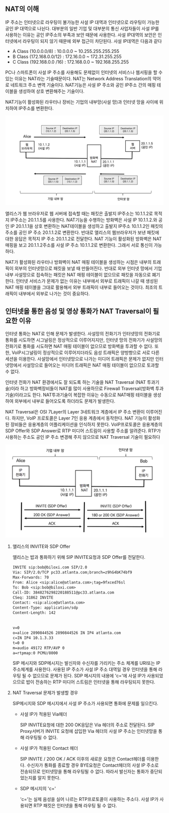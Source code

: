 ## NAT의 이해

IP 주소는 인터넷으로 라우팅이 불가능한 사설 IP 대역과 인터넷으로 라우팅이 가능한 공인 IP 대역으로 나뉜다. 대부분의 일반 기업 및 대부분의 통신 사업자들이 사설 IP를 사용하는 이유는 공인 IP주소의 부족과 보안 때문에 사용한다. 사설 IP대역의 보안은 인터넷에서 라우팅이 되지 않기 때문에 외부 접근이 차단된다. 사설 IP데역은 다음과 같다

- A Class (10.0.0.0/8) : 10.0.0.0 ~ 10.255.255.255.255
- B Class (172.168.0.0/12) : 172.16.0.0 ~ 172.31.255.255
- C Class (192.168.0.0 /16) : 172.168.0.0 ~ 192.168.255.255

PC나 스마트폰이 사설 IP 주소를 사용해도 문제없이 인터넷의 서비스나 웹서핑을 할 수 있는 이유는 NAT라는 기술때문이다. NAT는 Network Address Translation의 약어로 네트워크 주소 변역 기술이다. NAT기능은 사설 IP 주소와 공인 IP주소 간의 매핑 테이블을 생성하여 상호 변환해주는 기술이다.

NAT기능이 활성화된 라우터나 장비는 기업의 내부망(사설 망)과 인터넷 망을 사이에 위치하여 IP주소를 변환한다.

![NAT](./image/29_1.png)

앨리스가 웹 브라우저로 웹 서버에 접속할 때는 패킷은 출발지 IP주소는 10.1.1.2로 목적지 IP주소는 20.1.1.5를 사용한다. NAT기능을 수행하는 방화벽은 사설 IP 10.1.1.2.와 공인 IP 20.1.1.1을 상호 변환하는 NAT테이블을 생성하고 출발지 IP주소 10.1.1.2인 패킷의 주소를 공인 IP 주소 20.1.1.2로 변환한다. 반대로 앨리스의 웹브라우저가 보낸 패킷에 대한 응답은 목적지 IP 주소 20.1.1.2로 전달한다. NAT 기능이 활성화된 방화벽은 NAT매핑을 보고 20.1.1.2주소를 사설 IP 주소 10.1.1.2로 변환한다. 그래서 서로 통신이 가능하다.

NAT가 활성화된 라우터나 방화벽이 NAT 매핑 테이블을 생성하는 시점은 내부의 트래픽이 외부의 인터넷망으로 패킷을 보낼 때 만들어진다. 반대로 외부 인터넷 망에서 기업 내부 사설망으로 접속하는 패킷은  NAT 매핑 테이블이 없으므로 패킷을 자동으로 폐기한다. 인터넷 서비스가 문제가 없는 이유는 내부에서 외부로 트래픽이 나갈 때 생성된 NAT 매핑 테이블을 그대로 활용해서 외부 트래픽이 내부로 들어오는 것이다. 최조의 트래픽이 내부에서 외부로 나가는 것이 중요하다.

## 인터넷을 통한 음성 및 영상 통화가 NAT Traversal이 필요한 이유

인터넷 통화는 NAT로 인해 문제가 발생한다. 사설망의 전화기가 인터넷망의 전화기로 통화를 시도하면 시그널링은 정상적으로 이루어지지만, 인터넷 망의 전화기가 사설망의 전화기로 통화를 시도하면 NAT 매핑 테이블이 없으므로 방화벽을 투과할 수 없다. 또한, VoIP시그널링이 정상적으로 이루어지더라도 음성 트래픽은 양방향으로 서로 다른 세션을 이용한다. 사설망에서 인터넷망으로 나가는 미디어 트래픽은 문제가 없지만 인터넷망에서 사설망으로 들어오는 미디어 트래픽은 NAT 매핑 테이블이 없으므로 토과할 수 없다.

인터넷 전화가 NAT 환경에서도 잘 되도록 하는 기술을 NAT Traversal (NAT 투과기술)이라 하고 방화벽장비들이 NAT를 많이 사용하므로 Firewall Traversal(방화벽 투과 기술)이라고도 한다. NAT투과기술이 복잡한 이유는 수동으로 NAT매핑 테이블을 생성하여 외부에서 내부로 들어오도록 하더라도 문제가 발생한다.

NAT Traversal은 OSI 7Layer의 Layer 3네트워크 계층에서 IP 주소 변환이 이루어진다. 하지만, VoIP 프로토콜은 Layer 7인 응용 계층에서 동작한다. NAT 기능이 활성화된 장비들은 응용계층의 어플리케이션을 인식하지 못한다. VoIP프로토콜은 응용계층의 SDP Offer와 SDP Answer로 RTP 미디어 스트림이 사용할 주소를 알려준다. RTP가 사용하는 주소도 공인 IP 주소 변경해 주지 않으므로 NAT Traversal 기술이 필요하다

![VoIP에서 NAT가 문제가 되는 이유](./image/29_2.png)

1. 앨리스의 INVITE와 SDP Offer

   앨리스는 밥과 통화하기 위해 SIP INVITE요청과 SDP Offer를 전달한다.

   ```sip
   INVITE sip:bob@biloxi.com SIP/2.0
   Via: SIP/2.0/TCP pc33.atlanta.com;branch=z9hG4bK74bf9
   Max-Forwards: 70
   From: Alice <sip:alice@atlanta.com>;tag=9fxced76sl 
   To: Bob <sip:bob@biloxi.com>
   Call-ID: 3848276298220188511@pc33.atlanta.com
   CSeq: 31862 INVITE 
   Contact: <sip:alice@atlanta.com> 
   Content-Type: application/sdp
   Content-Length: 142
   
   
   v=0
   o=alice 2890844526 2890844526 IN IP4 atlanta.com
   c=IN IP4 10.1.3.33
   t=0 0
   m=audio 49172 RTP/AVP 0 
   a=rtpmap:0 PCMU/8000
   ```

   SIP 메시지와 SDP메시지는 발신자와 수신자를 가리키는 주소 체계를 URI또는 IP주소체계를 사용한다. 사용된 IP 주소가 사설 IP 주소 대역일 경우 인터넷을 통해 라우팅 될 수 없으므로 문제가 된다. SDP 메시지의 내용에 'c='에 사설 IP가 사용되었으므로 밥이 전송하는 RTP 미디어 스트림은 인터넷을 통해 라우팅되지 못한다.

2. NAT Traversal 문제가 발생할 경우

   SIP메시지와 SDP 메시지에서 사설 IP 주소가 사용되면 통화에 문제를 일으킨다.

   - 사설 IP가 적용된 Via헤더

     SIP INVITE요청에 대한 200 OK응답은 Via 헤더의 주소로 전달된다. SIP Proxy서버가 INVITE 요청에 삽입한 Via 헤더의 사설 IP 주소는 인터넷망을 통해 라우팅될 수 없다.

   - 사설 IP가 적용된 Contact 헤더

     SIP INVITE / 200 OK / ACK 이후의 새로운 요청은  Contact헤더를 이용한다. 수신자가 통화를 종료할 경우 BYE요청은 Contact헤더의 사설 IP 주소로 전송되므로 인터넷망을 통해 라우팅될 수 없다. 따라서 발신자는 통화가 중단되었는지를 알지 못한다.

   - SDP 메시지의 'c='

     'c='는 실제 음성을 실어 나르는 RTP프로토콜이 사용하는 주소다. 사설 IP가 사용되면 RTP 패킷은 인터넷을 통해 라우팅 될 수 없다.

